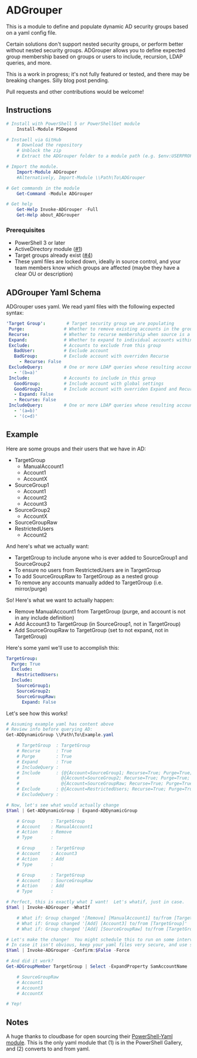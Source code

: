 # ADGrouper

This is a module to define and populate dynamic AD security groups based on a yaml config file.

Certain solutions don't support nested security groups, or perform better without nested security groups. ADGrouper allows you to define expected group membership based on groups or users to include, recursion, LDAP queries, and more.

This is a work in progress; it's not fully featured or tested, and there may be breaking changes.  Silly blog post pending.

Pull requests and other contributions would be welcome!

## Instructions

```powershell
# Install with PowerShell 5 or PowerShellGet module
    Install-Module PSDepend

# Instaell via GitHub
    # Download the repository
    # Unblock the zip
    # Extract the ADGrouper folder to a module path (e.g. $env:USERPROFILE\Documents\WindowsPowerShell\Modules\)

# Import the module.
    Import-Module ADGrouper
    #Alternatively, Import-Module \\Path\To\ADGrouper

# Get commands in the module
    Get-Command -Module ADGrouper

# Get help
    Get-Help Invoke-ADGrouper -Full
    Get-Help about_ADGrouper
```

### Prerequisites

* PowerShell 3 or later
* ActiveDirectory module ([#1](https://github.com/RamblingCookieMonster/ADGrouper/issues/1))
* Target groups already exist ([#4](https://github.com/RamblingCookieMonster/ADGrouper/issues/4))
* These yaml files are locked down, ideally in source control, and your team members know which groups are affected (maybe they have a clear OU or description)

## ADGrouper Yaml Schema

ADGrouper uses yaml.  We read yaml files with the following expected syntax:
    
 ```yaml
'Target Group':        # Target security group we are populating
  Purge:               # Whether to remove existing accounts in the groupthat aren't included in this definition. Defaults to false
  Recurse:             # Whether to recurse membership when source is a group. Defaults to true
  Expand:              # Whether to expand to individual accounts within the group, or use the group explicitly. Defaults to true
  Exclude:             # Accounts to exclude from this group
    BadUser:           # Exclude account
    BadGroup:          # Exclude account with overriden Recurse
      - Recurse: False
  ExcludeQuery:        # One or more LDAP queries whose resulting accounts are excluded from the target group
    - '(b=a)'
  Include:             # Accounts to include in this group
    GoodGroup:         # Include account with global settings
    GoodGroup2:        # Include account with overriden Expand and Recurse
    - Expand: False
    - Recurse: False
  IncludeQuery:        # One or more LDAP queries whose resulting accounts are included in the target group
    - '(a=b)'
    - '(c=d)'
```

## Example

Here are some groups and their users that we have in AD:

* TargetGroup
   * ManualAccount1
   * Account1
   * AccountX
* SourceGroup1
   * Account1
   * Account2
   * Account3
 * SourceGroup2
   * AccountX
 * SourceGroupRaw
 * RestrictedUsers
   * Account2

And here's what we actually want:

* TargetGroup to include anyone who is ever added to SourceGroup1 and SourceGroup2
* To ensure no users from RestrictedUsers are in TargetGroup
* To add SourceGroupRaw to TargetGroup as a nested group
* To remove any accounts manually added to TargetGroup (i.e. mirror/purge)

So!  Here's what we want to actually happen:

* Remove ManualAccount1 from TargetGroup (purge, and account is not in any include definition)
* Add Account3 to TargetGroup (in SourceGroup1, not in TargetGroup)
* Add SourceGroupRaw to TargetGroup (set to not expand, not in TargetGroup)

Here's some yaml we'll use to accomplish this:

```yaml
TargetGroup:
  Purge: True
  Exclude:
    RestrictedUsers:
  Include:
    SourceGroup1:
    SourceGroup2:
    SourceGroupRaw:
      Expand: False
```

Let's see how this works!

```powershell
# Assuming example yaml has content above
# Review info before querying AD:
Get-ADDynamicGroup \\Path\To\Example.yaml

    # TargetGroup  : TargetGroup
    # Recurse      : True
    # Purge        : True
    # Expand       : True
    # IncludeQuery : 
    # Include      : {@{Account=SourceGroup1; Recurse=True; Purge=True; Expand=True},
    #                @{Account=SourceGroup2; Recurse=True; Purge=True; Expand=True},
    #                @{Account=SourceGroupRaw; Recurse=True; Purge=True; Expand=False}}
    # Exclude      : @{Account=RestrictedUsers; Recurse=True; Purge=True; Expand=True}
    # ExcludeQuery : 

# Now, let's see what would actually change
$Yaml | Get-ADDynamicGroup | Expand-ADDynamicGroup

    # Group      : TargetGroup
    # Account    : ManualAccount1
    # Action     : Remove
    # Type       : 

    # Group      : TargetGroup
    # Account    : Account3
    # Action     : Add
    # Type       : 

    # Group      : TargetGroup
    # Account    : SourceGroupRaw
    # Action     : Add
    # Type       : 

# Perfect, this is exactly what I want!  Let's whatif, just in case.
$Yaml | Invoke-ADGrouper -WhatIf

    # What if: Group changed '[Remove] [ManualAccount1] to/from [TargetGroup]'
    # What if: Group changed '[Add] [Account3] to/from [TargetGroup]'
    # What if: Group changed '[Add] [SourceGroupRaw] to/from [TargetGroup]'

# Let's make the change!  You might schedule this to run on some interval
# In case it isn't obvious, keep your yaml files very secure, and use source control : )
$Yaml | Invoke-ADGrouper -Confirm:$False -Force

# And did it work?
Get-ADGroupMember TargetGroup | Select -ExpandProperty SamAccountName

    # SourceGroupRaw
    # Account1
    # Account3
    # AccountX

# Yep!
```

## Notes

A huge thanks to cloudbase for open sourcing their [PowerShell-Yaml module](https://github.com/cloudbase/powershell-yaml).  This is the only yaml module that (1) is in the PowerShell Gallery, and (2) converts to and from yaml.
